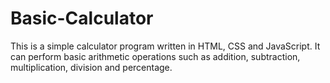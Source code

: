 # Basic-Calculator
This is a simple calculator program written in HTML, CSS and JavaScript. It can perform basic arithmetic operations such as addition, subtraction, multiplication, division and percentage.

